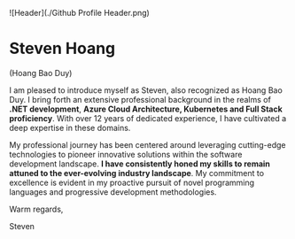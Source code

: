 ![Header](./Github Profile Header.png)
# Steven Hoang
(Hoang Bao Duy)

I am pleased to introduce myself as Steven, also recognized as Hoang Bao Duy. I bring forth an extensive professional background in the realms of **.NET development**, **Azure Cloud Architecture, Kubernetes and Full Stack proficiency**. With over 12 years of dedicated experience, I have cultivated a deep expertise in these domains.

My professional journey has been centered around leveraging cutting-edge technologies to pioneer innovative solutions within the software development landscape. **I have consistently honed my skills to remain attuned to the ever-evolving industry landscape**. My commitment to excellence is evident in my proactive pursuit of novel programming languages and progressive development methodologies.

Warm regards,

Steven
